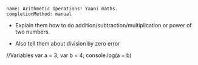 ```ngMeta
name: Arithmetic Operations! Yaani maths.
completionMethod: manual
```

- Explain them how to do addition/subtraction/multiplication or power of two numbers.

- Also tell them about division by zero error

//Variables
var a = 3;
var b = 4;
console.log(a + b)
